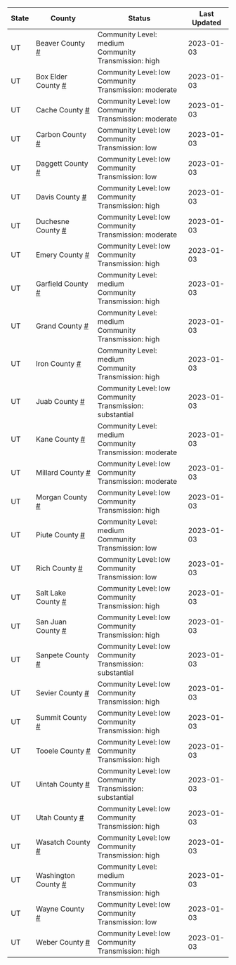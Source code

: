 State | County | Status | Last Updated
--- | --- | --- | --- 
UT | Beaver County <a href="#beaver_county">#</a> | <a name="beaver_county"></a>Community Level: medium<br/>Community Transmission: high | 2023-01-03
UT | Box Elder County <a href="#box_elder_county">#</a> | <a name="box_elder_county"></a>Community Level: low<br/>Community Transmission: moderate | 2023-01-03
UT | Cache County <a href="#cache_county">#</a> | <a name="cache_county"></a>Community Level: low<br/>Community Transmission: moderate | 2023-01-03
UT | Carbon County <a href="#carbon_county">#</a> | <a name="carbon_county"></a>Community Level: low<br/>Community Transmission: low | 2023-01-03
UT | Daggett County <a href="#daggett_county">#</a> | <a name="daggett_county"></a>Community Level: low<br/>Community Transmission: low | 2023-01-03
UT | Davis County <a href="#davis_county">#</a> | <a name="davis_county"></a>Community Level: low<br/>Community Transmission: high | 2023-01-03
UT | Duchesne County <a href="#duchesne_county">#</a> | <a name="duchesne_county"></a>Community Level: low<br/>Community Transmission: moderate | 2023-01-03
UT | Emery County <a href="#emery_county">#</a> | <a name="emery_county"></a>Community Level: low<br/>Community Transmission: high | 2023-01-03
UT | Garfield County <a href="#garfield_county">#</a> | <a name="garfield_county"></a>Community Level: medium<br/>Community Transmission: high | 2023-01-03
UT | Grand County <a href="#grand_county">#</a> | <a name="grand_county"></a>Community Level: medium<br/>Community Transmission: high | 2023-01-03
UT | Iron County <a href="#iron_county">#</a> | <a name="iron_county"></a>Community Level: medium<br/>Community Transmission: high | 2023-01-03
UT | Juab County <a href="#juab_county">#</a> | <a name="juab_county"></a>Community Level: low<br/>Community Transmission: substantial | 2023-01-03
UT | Kane County <a href="#kane_county">#</a> | <a name="kane_county"></a>Community Level: medium<br/>Community Transmission: moderate | 2023-01-03
UT | Millard County <a href="#millard_county">#</a> | <a name="millard_county"></a>Community Level: low<br/>Community Transmission: moderate | 2023-01-03
UT | Morgan County <a href="#morgan_county">#</a> | <a name="morgan_county"></a>Community Level: low<br/>Community Transmission: high | 2023-01-03
UT | Piute County <a href="#piute_county">#</a> | <a name="piute_county"></a>Community Level: medium<br/>Community Transmission: low | 2023-01-03
UT | Rich County <a href="#rich_county">#</a> | <a name="rich_county"></a>Community Level: low<br/>Community Transmission: low | 2023-01-03
UT | Salt Lake County <a href="#salt_lake_county">#</a> | <a name="salt_lake_county"></a>Community Level: low<br/>Community Transmission: high | 2023-01-03
UT | San Juan County <a href="#san_juan_county">#</a> | <a name="san_juan_county"></a>Community Level: low<br/>Community Transmission: high | 2023-01-03
UT | Sanpete County <a href="#sanpete_county">#</a> | <a name="sanpete_county"></a>Community Level: low<br/>Community Transmission: substantial | 2023-01-03
UT | Sevier County <a href="#sevier_county">#</a> | <a name="sevier_county"></a>Community Level: low<br/>Community Transmission: high | 2023-01-03
UT | Summit County <a href="#summit_county">#</a> | <a name="summit_county"></a>Community Level: low<br/>Community Transmission: high | 2023-01-03
UT | Tooele County <a href="#tooele_county">#</a> | <a name="tooele_county"></a>Community Level: low<br/>Community Transmission: high | 2023-01-03
UT | Uintah County <a href="#uintah_county">#</a> | <a name="uintah_county"></a>Community Level: low<br/>Community Transmission: substantial | 2023-01-03
UT | Utah County <a href="#utah_county">#</a> | <a name="utah_county"></a>Community Level: low<br/>Community Transmission: high | 2023-01-03
UT | Wasatch County <a href="#wasatch_county">#</a> | <a name="wasatch_county"></a>Community Level: low<br/>Community Transmission: high | 2023-01-03
UT | Washington County <a href="#washington_county">#</a> | <a name="washington_county"></a>Community Level: medium<br/>Community Transmission: high | 2023-01-03
UT | Wayne County <a href="#wayne_county">#</a> | <a name="wayne_county"></a>Community Level: low<br/>Community Transmission: low | 2023-01-03
UT | Weber County <a href="#weber_county">#</a> | <a name="weber_county"></a>Community Level: low<br/>Community Transmission: high | 2023-01-03
